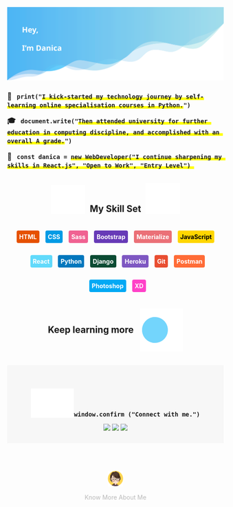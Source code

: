 <img src="./images/bg-text.svg" alt="bg"/>
<!-- <p align="center"><img align="center" src="./images/undraw_remotely_2j6y.svg" alt="remotely" width="400px" height="auto" style="padding-bottom:8px; border-bottom:4px solid #EFEFEF; margin-bottom:8px"></p> -->

<h3 align="left" style="margin-top:24px">
🐍 &nbsp;&nbsp;<code>print("<span style="background: linear-gradient(to top, yellow 40%, transparent 40%);">I kick-started my technology journey by self-learning online specialisation courses in Python.</span>")</code>
</h3>
<h3 align="left" style="margin-top:8px">
🎓 &nbsp;&nbsp;<code>document.write("<span style="background: linear-gradient(to top, yellow 40%, transparent 40%);">Then attended university for further education in computing discipline, and accomplished with an overall A grade.</span>") </code>
</h3>
<h3 align="left" style="margin-top:8px">
🥳 &nbsp;&nbsp;<code>const danica = <span style="background: linear-gradient(to top, yellow 40%, transparent 40%);">new WebDeveloper("I continue sharpening my skills in React.js", "Open to Work", "Entry Level") </span></code>
</h3>

<h2 align="center" style="display:flex; align-items:flex-end;justify-content:center; flex-wrap:wrap;margin-top:32px; margin-bottom:24px"><img src="./images/hammer.svg">&nbsp; My Skill Set &nbsp;<img src="./images/tool-box.svg"></h2>

<div align="center">
<p style="display:inline-block;padding:6px; border-radius:4px; background-color:#E65100; color:white; font-weight:bold ">HTML</p>
<p style="display:inline-block;padding:6px; margin-left:10px; border-radius:4px; background-color:#039BE5; color:white; font-weight:bold ">CSS</p>
<p style="display:inline-block;padding:6px; margin-left:10px; border-radius:4px; background-color:#F06292; color:white; font-weight:bold ">Sass</p>
<p style="display:inline-block;padding:6px; margin-left:10px; border-radius:4px; background-color:#673AB7; color:white; font-weight:bold ">Bootstrap</p>
<p style="display:inline-block;padding:6px; margin-left:10px; border-radius:4px; background-color:#EB7077; color:white; font-weight:bold ">Materialize</p>
<p style="display:inline-block;padding:6px; margin-left:10px; border-radius:4px; background-color:#FFD600; color:black; font-weight:bold ">JavaScript</p>
<p style="display:inline-block;padding:6px; margin-left:10px; border-radius:4px; background-color:#61DAFB; color:white; font-weight:bold ">React</p>
<p style="display:inline-block;padding:6px; margin-left:10px; border-radius:4px; background-color:#0277BD; color:white; font-weight:bold ">Python</p>
<p style="display:inline-block;padding:6px; margin-left:10px; border-radius:4px; background-color:#0B4B33; color:white; font-weight:bold ">Django</p>
<p style="display:inline-block;padding:6px; margin-left:10px; border-radius:4px; background-color:#7E57C2; color:white; font-weight:bold ">Heroku</p>
<p style="display:inline-block;padding:6px; margin-left:10px; border-radius:4px; background-color:#E94E31; color:white; font-weight:bold ">Git</p>
<p style="display:inline-block;padding:6px; margin-left:10px; border-radius:4px; background-color:#FF6C37; color:white; font-weight:bold ">Postman</p>
<p style="display:inline-block;padding:6px; margin-left:10px; border-radius:4px; background-color:#03A9F4; color:white; font-weight:bold ">Photoshop</p>
<p style="display:inline-block;padding:6px; margin-left:10px; border-radius:4px; background-color:#FF41C8; color:white; font-weight:bold ">XD</p>
</div>

<h2 align="center" style="display:flex; align-items:center;justify-content:center;flex-wrap:wrap;margin-top:24px; margin-bottom:24px">Keep learning more &nbsp;&nbsp;<img src="./images/Bean-Eater-1s-50px.svg"></h2>

<div align="center" style="margin:32px 0 32px 0;background-color:#f7f7f7; padding:32px 12px 12px 12px">

<h3 style="margin-bottom:12px; display:flex; align-items:flex-end;justify-content:center;flex-wrap:wrap"><img src="./images/wave.svg"><code>window.confirm ("Connect with me.")</code></h3>
<p>
<a href="https://www.linkedin.com/in/danica-li-072020/" target="blank"><img src="https://img.icons8.com/bubbles/50/000000/linkedin.png"/></a>
<a href="https://www.instagram.com/futottakuma/" target="blank"><img src="https://img.icons8.com/bubbles/50/000000/instagram-new.png"/></a>
<a href="https://github.com/wandanli" target="blank"><img src="https://img.icons8.com/bubbles/50/000000/github.png"/></a>
</p>
<!-- <a href="https://icons8.com/icon/118553/github">icon by Icons8</a> -->
</div>

<div align="center" style="margin-top:64px">
<div style="background:url('./images/Eclipse-1s-200px.svg') no-repeat; background-size: 70px; background-position:center">
<a href="http://danicali.me/" target="blank"><img src="./images/wandanli.png" width=36px/></a>
</div>
<p align="center" style="color:#bababa">Know More About Me</p>
</div>

<div style="width:100%; height:20px; background:url('./images/bg-bottom.svg') no-repeat; background-size: cover; background-position:center">
</div>
